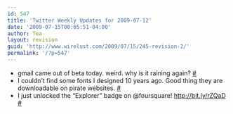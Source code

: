 ```yaml
---
id: 547
title: 'Twitter Weekly Updates for 2009-07-12'
date: '2009-07-15T00:05:51-04:00'
author: Tea
layout: revision
guid: 'http://www.wirelust.com/2009/07/15/245-revision-2/'
permalink: '/?p=547'
---
```


- gmail came out of beta today. weird. why is it raining again? [\#](http://twitter.com/teacurran/statuses/2515459748)
- I couldn't find some fonts I designed 10 years ago. Good thing they are downloadable on pirate websites. [\#](http://twitter.com/teacurran/statuses/2521593074)
- I just unlocked the “Explorer” badge on @foursquare! <http://bit.ly/rZQaD> [\#](http://twitter.com/teacurran/statuses/2578367568)